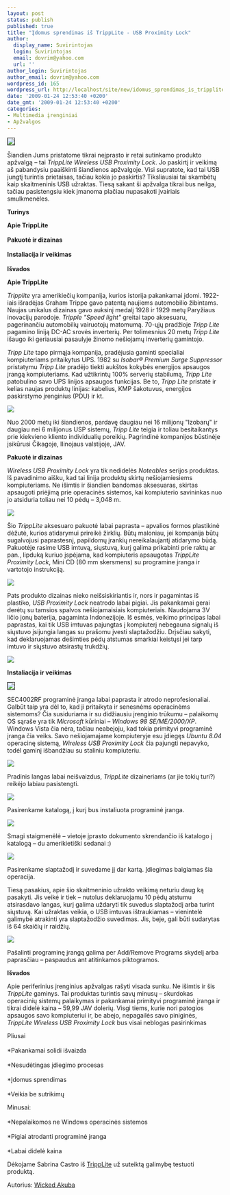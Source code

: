 ```yaml
---
layout: post
status: publish
published: true
title: "Įdomus sprendimas iš TrippLite - USB Proximity Lock"
author:
  display_name: Suvirintojas
  login: Suvirintojas
  email: dovrim@yahoo.com
  url: ''
author_login: Suvirintojas
author_email: dovrim@yahoo.com
wordpress_id: 165
wordpress_url: http://localhost/site/new/idomus_sprendimas_is_tripplite_-_usb_proximity_lock/
date: '2009-01-24 12:53:40 +0200'
date_gmt: '2009-01-24 12:53:40 +0200'
categories:
- Multimedia įrenginiai
- Apžvalgos
---
```

<div class="imgright"><img src="http://www.technews.lt/upl/Failai/pc_su_proxlock.PNG" border="1" /></div>
<p>Šiandien Jums pristatome tikrai neįprasto ir retai sutinkamo produkto apžvalgą – tai <i>TrippLite Wireless USB Proximity Lock</i>. Jo paskirtį ir veikimą aš pabandysiu paaiškinti šiandienos apžvalgoje. Visi supratote, kad tai USB jungtį turintis prietaisas, tačiau kokia jo paskirtis? Tiksliausiai tai skambėtų kaip skaitmeninis USB užraktas. Tiesą sakant ši apžvalga tikrai bus neilga, tačiau pasistengsiu kiek įmanoma plačiau nupasakoti įvairiais smulkmenėles.</p>
<p><b>Turinys</b></p>
<p><b>Apie TrippLite</b><br />
<br /><b>Pakuotė ir dizainas</b><br />
<br /><b>Instaliacija ir veikimas</b><br />
<br /><b>Išvados</b></p>
<p><b>Apie TrippLite</b></p>
<p><i>Tripplite</i> yra amerikiečių kompanija, kurios istorija pakankamai įdomi. 1922-iais išradėjas Graham Trippe gavo patentą naujiems automobilio žibintams. Naujas unikalus dizainas gavo auksinį medalį 1928 ir 1929 metų Paryžiaus inovacijų parodoje. <i>Tripple "Speed light"</i> greitai tapo aksesuaru, pagerinančiu automobilių vairuotojų matomumą. 70-ųjų pradžioje <i>Tripp Lite</i> pagamino liniją DC-AC srovės inverterių. Per tolimesnius 20 metų <i>Tripp Lite</i> išaugo iki geriausiai pasaulyje žinomo nešiojamų inverterių gamintojo.</p>
<p><i>Tripp Lite</i> tapo pirmąja kompanija, pradėjusia gaminti specialiai kompiuteriams pritaikytus UPS. 1982 su <i>Isobar® Premium Surge Suppressor</i> pristatymu <i>Tripp Lite</i> pradėjo tiekti aukštos kokybės energijos apsaugos įrangą kompiuteriams. Kad užtikrintų 100% serverių stabilumą, <i>Tripp Lite</i> patobulino savo UPS linijos apsaugos funkcijas. Be to, <i>Tripp Lite</i> pristatė ir kelias naujas produktų linijas: kabelius, KMP šakotuvus, energijos paskirstymo įrenginius (PDU) ir kt.</p>
<p><img src="http://www.technews.lt/upl/Failai/isobar.jpg" /></p>
<p>Nuo 2000 metų iki šiandienos, pardavę daugiau nei 16 milijonų "Izobarų" ir daugiau nei 6 milijonus USP sistemų, <i>Tripp Lite</i> teigia ir toliau besitaikantys prie kiekvieno kliento individualių poreikių. Pagrindinė kompanijos būstinėje įsikūrusi Čikagoje, Ilinojaus valstijoje, JAV.</p>
<p><b>Pakuotė ir dizainas</b></p>
<p><i>Wireless USB Proximity Lock</i> yra tik nedidelės <i>Noteables</i> serijos produktas. Iš pavadinimo aišku, kad tai linija produktų skirtų nešiojamiesiems kompiuteriams. Ne išimtis ir šiandien bandomas aksesuaras, skirtas apsaugoti priėjimą prie operacinės sistemos, kai kompiuterio savininkas nuo jo atsiduria toliau nei 10 pėdų – 3,048 m. </p>
<p><img src="http://www.technews.lt/upl/Failai/USB_imtuvas.jpg" /></p>
<p>Šio <i>TrippLite</i> aksesuaro pakuotė labai paprasta – apvalios formos plastikinė dėžutė, kurios atidarymui prireikė žirklių. Būtų maloniau, jei kompanija būtų sugalvojusi paprastesnį, papildomų įrankių nereikalaujantį atidarymo būdą. Pakuotėje rasime USB imtuvą, siųstuvą, kurį galima prikabinti prie raktų ar pan., lipduką kuriuo įspėjama, kad kompiuteris apsaugotas <i>TrippLite Proximity Lock</i>, Mini CD (80 mm skersmens) su programine įranga ir vartotojo instrukciją.</p>
<p><img src="http://www.technews.lt/upl/Failai/proxlock_pakuote.jpg" /></p>
<p>Pats produkto dizainas nieko neišsiskiriantis ir, nors ir pagamintas iš plastiko, <i>USB Proximity Lock</i> neatrodo labai pigiai. Jis pakankamai gerai derėtų su tamsios spalvos nešiojamaisiais kompiuteriais. Naudojama 3V ličio jonų baterija, pagaminta Indonezijoje. Iš esmės, veikimo principas labai paprastas, kai tik USB imtuvas pajungtas į kompiuterį nebegauna signalų iš siųstuvo įsijungia langas su prašomu įvesti slaptažodžiu. Drįsčiau sakyti, kad deklaruojamas dešimties pėdų atstumas smarkiai keistųsi jei tarp imtuvo ir siųstuvo atsirastų trukdžių.  </p>
<p><img src="http://www.technews.lt/upl/Failai/siustuvas.jpg" /></p>
<p><b>Instaliacija ir veikimas</b></p>
<div class="imgright"><img src="http://www.technews.lt/upl/Failai/veikimas.jpg" border="1" /></div>
<p>SEC4002RF programinė įranga labai paprasta ir atrodo neprofesionaliai. Galbūt taip yra dėl to, kad ji pritaikyta ir senesnėms operacinėms sistemoms? Čia susiduriama ir su didžiausiu įrenginio trūkumu – palaikomų OS sąraše yra tik <i>Microsoft</i> kūriniai – <i>Windows 98 SE/ME/2000/XP</i>. Windows Vista čia nėra, tačiau neabejoju, kad tokia primityvi programinė įranga čia veiks. Savo nešiojamajame kompiuteryje esu įdiegęs <i>Ubuntu 8.04</i> operacinę sistemą, <i>Wireless USB Proximity Lock</i> čia pajungti nepavyko, todėl gaminį išbandžiau su staliniu kompiuteriu. </p>
<p><img src="http://www.technews.lt/upl/Failai/Install1.jpg" /></p>
<p>Pradinis langas labai neišvaizdus, <i>TrippLite</i> dizaineriams (ar jie tokių turi?) reikėjo labiau pasistengti.</p>
<p><img src="http://www.technews.lt/upl/Failai/install02.jpg" /></p>
<p>Pasirenkame katalogą, į kurį bus instaliuota programinė įranga.</p>
<p><img src="http://www.technews.lt/upl/Failai/Install3.jpg" /></p>
<p>Smagi staigmenėlė – vietoje įprasto dokumento skrendančio iš katalogo į katalogą – du amerikietiški sedanai :)</p>
<p><img src="http://www.technews.lt/upl/Failai/Install4.jpg" /></p>
<p>Pasirenkame slaptažodį ir suvedame jį dar kartą. Įdiegimas baigiamas šia operacija.</p>
<p>Tiesą pasakius, apie šio skaitmeninio užrakto veikimą neturiu daug ką pasakyti. Jis veikė ir tiek – nutolus deklaruojamu 10 pėdų atstumu atsirasdavo langas, kurį galima uždaryti tik suvedus slaptažodį arba turint siųstuvą. Kai užraktas veikia, o USB imtuvas ištraukiamas – vienintelė galimybė atrakinti yra slaptažodžio suvedimas. Jis, beje, gali būti sudarytas iš 64 skaičių ir raidžių. </p>
<p><img src="http://www.technews.lt/upl/Failai/Uninstall.jpg" /></p>
<p>Pašalinti programinę įrangą galima per Add/Remove Programs skydelį arba paprasčiau – paspaudus ant atitinkamos piktogramos.</p>
<p> <b>Išvados</b></p>
<p>Apie periferinius įrenginius apžvalgas rašyti visada sunku. Ne išimtis ir šis <i>TrippLite</i> gaminys. Tai produktas turintis savų minusų – skurdokas operacinių sistemų palaikymas ir pakankamai primityvi programinė įranga ir tikrai didelė kaina – 59,99 JAV dolerių. Visgi tiems, kurie nori patogios apsaugos savo kompiuteriui ir, be abejo, nepagailės savo piniginės, <i>TrippLite Wireless USB Proximity Lock</i> bus visai neblogas pasirinkimas</p>
<p>Pliusai<br />
<br />*Pakankamai solidi išvaizda<br />
<br />*Nesudėtingas įdiegimo procesas<br />
<br />*Įdomus sprendimas<br />
<br />*Veikia be sutrikimų</p>
<p>Minusai:<br />
<br />*Nepalaikomos ne Windows operacinės sistemos<br />
<br />*Pigiai atrodanti programinė įranga<br />
<br />*Labai didelė kaina</p>
<p>Dėkojame Sabrina Castro iš <a class="ns" href="http://www.tripplite.com/">TrippLite</a> už suteiktą galimybę testuoti produktą. </p>
<p>Autorius: <a class="ns" href="http://www.technews.lt/user/1">Wicked Akuba</a></p>
